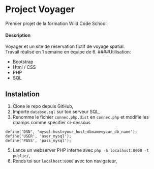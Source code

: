 # Project Voyager
Premier projet de la formation Wild Code School

#### Description
Voyager et un site de réservation fictif de voyage spatial.  
Travail réalisé en 1 semaine en équipe de 6.
####Utilisation:
- Bootstrap
- Html / CSS
- PHP
- SQL



## Instalation

1. Clone le repo depuis GitHub,
2. Importe `databse.sql` sur ton serveur SQL,
3. Renomme le fichier `connec.php.dist` en `connec.php` et modifie les champs comme spécifier ci-dessous
```
define('DSN', 'mysql:host=your_host;dbname=your_db_name');
define('USER', 'user_mysql');
define('PASS', 'pass_mysql');
```
5. Lance un webserver PHP interne avec `php -S localhost:8000 -t public/`,
6. Rends toi sur `localhost:8000` avec ton navigateur,
